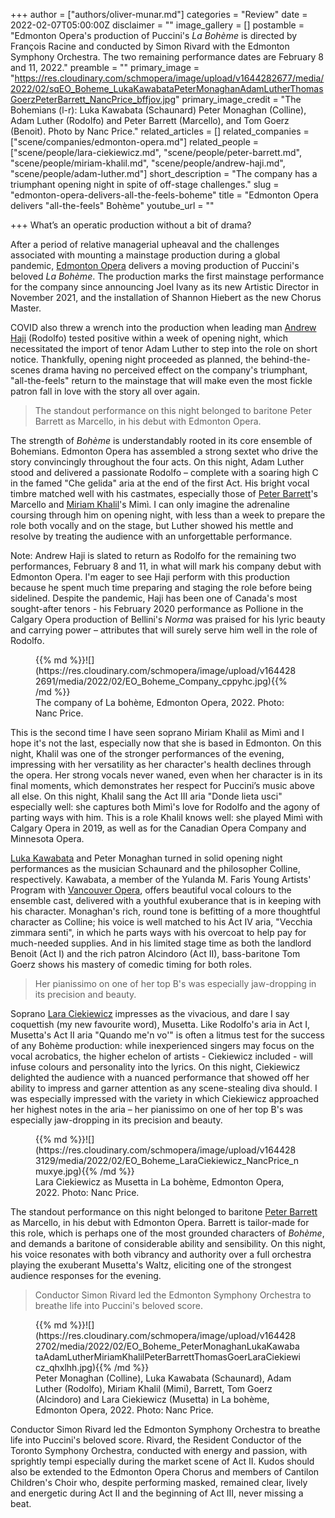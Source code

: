 +++
author = ["authors/oliver-munar.md"]
categories = "Review"
date = 2022-02-07T05:00:00Z
disclaimer = ""
image_gallery = []
postamble = "Edmonton Opera's production of Puccini's _La Bohème_ is directed by François Racine and conducted by Simon Rivard with the Edmonton Symphony Orchestra. The two remaining performance dates are February 8 and 11, 2022."
preamble = ""
primary_image = "https://res.cloudinary.com/schmopera/image/upload/v1644282677/media/2022/02/sqEO_Boheme_LukaKawabataPeterMonaghanAdamLutherThomasGoerzPeterBarrett_NancPrice_bffjov.jpg"
primary_image_credit = "The Bohemians (l-r): Luka Kawabata (Schaunard) Peter Monaghan (Colline), Adam Luther (Rodolfo) and Peter Barrett (Marcello), and Tom Goerz (Benoit). Photo by Nanc Price."
related_articles = []
related_companies = ["scene/companies/edmonton-opera.md"]
related_people = ["scene/people/lara-ciekiewicz.md", "scene/people/peter-barrett.md", "scene/people/miriam-khalil.md", "scene/people/andrew-haji.md", "scene/people/adam-luther.md"]
short_description = "The company has a triumphant opening night in spite of off-stage challenges."
slug = "edmonton-opera-delivers-all-the-feels-boheme"
title = "Edmonton Opera delivers \"all-the-feels\" Bohème"
youtube_url = ""

+++
What’s an operatic production without a bit of drama?

After a period of relative managerial upheaval and the challenges associated with mounting a mainstage production during a global pandemic, [Edmonton Opera](/scene/companies/edmonton-opera/) delivers a moving production of Puccini's beloved _La Bohème_. The production marks the first mainstage performance for the company since announcing Joel Ivany as its new Artistic Director in November 2021, and the installation of Shannon Hiebert as the new Chorus Master.

COVID also threw a wrench into the production when leading man [Andrew Haji](/scene/people/andrew-haji/) (Rodolfo) tested positive within a week of opening night, which necessitated the import of tenor Adam Luther to step into the role on short notice. Thankfully, opening night proceeded as planned, the behind-the-scenes drama having no perceived effect on the company's triumphant, "all-the-feels" return to the mainstage that will make even the most fickle patron fall in love with the story all over again.

> The standout performance on this night belonged to baritone Peter Barrett as Marcello, in his debut with Edmonton Opera.

The strength of _Bohème_ is understandably rooted in its core ensemble of Bohemians. Edmonton Opera has assembled a strong sextet who drive the story convincingly throughout the four acts. On this night, Adam Luther stood and delivered a passionate Rodolfo – complete with a soaring high C in the famed "Che gelida" aria at the end of the first Act. His bright vocal timbre matched well with his castmates, especially those of [Peter Barrett](/scene/people/peter-barrett/)'s Marcello and [Miriam Khalil](/scene/people/miriam-khalil/)'s Mimì. I can only imagine the adrenaline coursing through him on opening night, with less than a week to prepare the role both vocally and on the stage, but Luther showed his mettle and resolve by treating the audience with an unforgettable performance.

Note: Andrew Haji is slated to return as Rodolfo for the remaining two performances, February 8 and 11, in what will mark his company debut with Edmonton Opera. I'm eager to see Haji perform with this production because he spent much time preparing and staging the role before being sidelined. Despite the pandemic, Haji has been one of Canada's most sought-after tenors - his February 2020 performance as Pollione in the Calgary Opera production of Bellini's _Norma_ was praised for his lyric beauty and carrying power – attributes that will surely serve him well in the role of Rodolfo.

<figure data-type="image">{{% md %}}![](https://res.cloudinary.com/schmopera/image/upload/v1644282691/media/2022/02/EO_Boheme_Company_cppyhc.jpg){{% /md %}}

<figcaption>The company of La bohème, Edmonton Opera, 2022. Photo: Nanc Price.</figcaption>  
</figure>

This is the second time I have seen soprano Miriam Khalil as Mimì and I hope it's not the last, especially now that she is based in Edmonton. On this night, Khalil was one of the stronger performances of the evening, impressing with her versatility as her character's health declines through the opera. Her strong vocals never waned, even when her character is in its final moments, which demonstrates her respect for Puccini’s music above all else. On this night, Khalil sang the Act III aria "Donde lieta usci" especially well: she captures both Mimì's love for Rodolfo and the agony of parting ways with him. This is a role Khalil knows well: she played Mimì with Calgary Opera in 2019, as well as for the Canadian Opera Company and Minnesota Opera.

[Luka Kawabata](/scene/people/luka-kawabata/) and Peter Monaghan turned in solid opening night performances as the musician Schaunard and the philosopher Colline, respectively. Kawabata, a member of the Yulanda M. Faris Young Artists' Program with [Vancouver Opera](/scene/companies/vancouver-opera/), offers beautiful vocal colours to the ensemble cast, delivered with a youthful exuberance that is in keeping with his character. Monaghan's rich, round tone is befitting of a more thoughtful character as Colline; his voice is well matched to his Act IV aria, "Vecchia zimmara senti", in which he parts ways with his overcoat to help pay for much-needed supplies. And in his limited stage time as both the landlord Benoit (Act I) and the rich patron Alcindoro (Act II), bass-baritone Tom Goerz shows his mastery of comedic timing for both roles.

> Her pianissimo on one of her top B's was especially jaw-dropping in its precision and beauty.

Soprano [Lara Ciekiewicz](/scene/people/lara-ciekiewicz/) impresses as the vivacious, and dare I say coquettish (my new favourite word), Musetta. Like Rodolfo's aria in Act I, Musetta's Act II aria "Quando me'n vo'" is often a litmus test for the success of any Bohème production: while inexperienced singers may focus on the vocal acrobatics, the higher echelon of artists - Ciekiewicz included - will infuse colours and personality into the lyrics. On this night, Ciekiewicz delighted the audience with a nuanced performance that showed off her ability to impress and garner attention as any scene-stealing diva should. I was especially impressed with the variety in which Ciekiewicz approached her highest notes in the aria – her pianissimo on one of her top B's was especially jaw-dropping in its precision and beauty.

<figure data-type="image">{{% md %}}![](https://res.cloudinary.com/schmopera/image/upload/v1644283129/media/2022/02/EO_Boheme_LaraCiekiewicz_NancPrice_nmuxye.jpg){{% /md %}}

<figcaption>Lara Ciekiewicz as Musetta in La bohème, Edmonton Opera, 2022. Photo: Nanc Price.</figcaption>  
</figure>

The standout performance on this night belonged to baritone [Peter Barrett](/scene/people/peter-barrett/) as Marcello, in his debut with Edmonton Opera. Barrett is tailor-made for this role, which is perhaps one of the most grounded characters of _Bohème_, and demands a baritone of considerable ability and sensibility. On this night, his voice resonates with both vibrancy and authority over a full orchestra playing the exuberant Musetta's Waltz, eliciting one of the strongest audience responses for the evening.

> Conductor Simon Rivard led the Edmonton Symphony Orchestra to breathe life into Puccini's beloved score.

<figure data-type="image">{{% md %}}![](https://res.cloudinary.com/schmopera/image/upload/v1644282702/media/2022/02/EO_Boheme_PeterMonaghanLukaKawabataAdamLutherMiriamKhalilPeterBarrettThomasGoerLaraCiekiewicz_qhxlhh.jpg){{% /md %}}

<figcaption>Peter Monaghan (Colline), Luka Kawabata (Schaunard), Adam Luther (Rodolfo), Miriam Khalil (Mimi), Barrett, Tom Goerz (Alcindoro) and Lara Ciekiewicz (Musetta) in La bohème, Edmonton Opera, 2022. Photo: Nanc Price.</figcaption>  
</figure>

Conductor Simon Rivard led the Edmonton Symphony Orchestra to breathe life into Puccini's beloved score. Rivard, the Resident Conductor of the Toronto Symphony Orchestra, conducted with energy and passion, with sprightly tempi especially during the market scene of Act II. Kudos should also be extended to the Edmonton Opera Chorus and members of Cantilon Children's Choir who, despite performing masked, remained clear, lively and energetic during Act II and the beginning of Act III, never missing a beat.